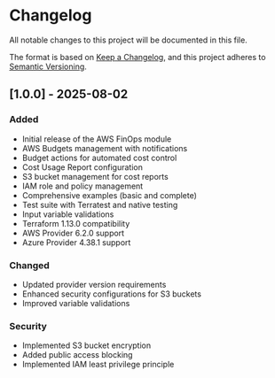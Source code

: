 # Changelog

All notable changes to this project will be documented in this file.

The format is based on [Keep a Changelog](https://keepachangelog.com/en/1.0.0/),
and this project adheres to [Semantic Versioning](https://semver.org/spec/v2.0.0.html).

## [1.0.0] - 2025-08-02

### Added
- Initial release of the AWS FinOps module
- AWS Budgets management with notifications
- Budget actions for automated cost control
- Cost Usage Report configuration
- S3 bucket management for cost reports
- IAM role and policy management
- Comprehensive examples (basic and complete)
- Test suite with Terratest and native testing
- Input variable validations
- Terraform 1.13.0 compatibility
- AWS Provider 6.2.0 support
- Azure Provider 4.38.1 support

### Changed
- Updated provider version requirements
- Enhanced security configurations for S3 buckets
- Improved variable validations

### Security
- Implemented S3 bucket encryption
- Added public access blocking
- Implemented IAM least privilege principle
